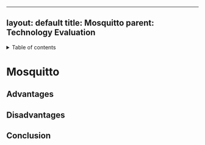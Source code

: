  ---
layout: default
title: Mosquitto
parent: Technology Evaluation
---

<details close markdown="block">
  <summary>
    Table of contents
  </summary>
  {: .text-delta }
1. TOC
{:toc}
</details>

# Mosquitto

## Advantages

## Disadvantages

## Conclusion